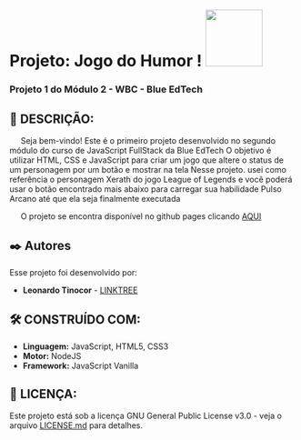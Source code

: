 # Projeto: Jogo do Humor ! <img src="https://user-images.githubusercontent.com/95504029/151560441-2e792d97-fd65-462c-8fd7-70f581de5674.gif" width="100">
### Projeto 1 do Módulo 2 - WBC - Blue EdTech


## 🚀 DESCRIÇÃO:

<p> &nbsp;&nbsp;&nbsp;&nbsp; Seja bem-vindo!
Este é o primeiro projeto desenvolvido no segundo módulo do curso de JavaScript FullStack da Blue EdTech
O objetivo é utilizar HTML, CSS e JavaScript para criar um jogo que altere o status de um personagem por um botão e mostrar na tela
Nesse projeto. usei como referência o personagem Xerath do jogo League of Legends e você poderá usar o botão encontrado mais abaixo para
carregar sua habilidade Pulso Arcano até que ela seja finalmente executada
<p> &nbsp;&nbsp;&nbsp;&nbsp; O projeto se encontra disponível no github pages clicando <a href="https://leotinoco7.github.io/MOD2-Proj1/" target="_blank">AQUI</a><p/>

## ✒️ Autores

Esse projeto foi desenvolvido por:

* **Leonardo Tinocor** - [LINKTREE](https://linktr.ee/leotinoco7)


## 🛠️ CONSTRUÍDO COM:

* **Linguagem:** JavaScript, HTML5, CSS3
* **Motor:** NodeJS  
* **Framework:** JavaScript Vanilla 

## 📄 LICENÇA:

Este projeto está sob a licença GNU General Public License v3.0 - veja o arquivo [LICENSE.md](https://github.com/leotinoco7/MOD2-Proj1/blob/main/LICENSE) para detalhes.
